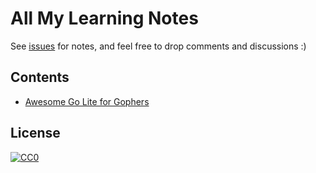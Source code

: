 # All My Learning Notes

See [issues](https://github.com/ShevaXu/notes/issues) for notes, and feel free to drop comments and discussions :)

## Contents

* [Awesome Go Lite for Gophers](#1)

## License

[![CC0](http://mirrors.creativecommons.org/presskit/buttons/88x31/svg/cc-zero.svg)](https://creativecommons.org/publicdomain/zero/1.0/)